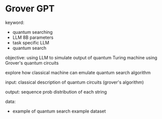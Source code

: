 # Grover GPT

keyword:
- quantum searching
- LLM 8B parameters
- task specific LLM
- quantum search
  

objective:
using LLM to simulate output of quantum Turing machine using Grover's quantum circuits

explore how classical machine can emulate quantum search algorithm

input:
classical description of quantum circuits (grover's algorithm)

output:
sequence prob distribution of each string

data:
- example of quantum search example dataset